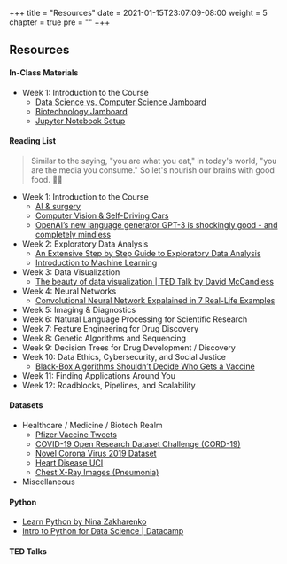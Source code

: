 +++
title = "Resources"
date = 2021-01-15T23:07:09-08:00
weight = 5
chapter = true
pre = "<b></b>"
+++

## Resources

#### In-Class Materials
- Week 1: Introduction to the Course
  - [Data Science vs. Computer Science Jamboard](https://jamboard.google.com/d/1ntpj-70ocjw3SVeuf7Vvx8R5nF-UqybJMj3N4g3amKU/edit?usp=sharing)
  - [Biotechnology Jamboard](https://jamboard.google.com/d/17jsniEhMqjAtsPK9wkL8No7C2DRd3lxUcwLJoGwkZc8/edit?usp=sharing)
  - [Jupyter Notebook Setup](https://jupyter.readthedocs.io/en/latest/install/notebook-classic.html)

#### Reading List

> Similar to the saying, "you are what you eat," in today's world, "you are the media you consume." So let's nourish our brains with good food. 🍴🧠 

- Week 1: Introduction to the Course
  - [AI & surgery](https://towardsdatascience.com/artificial-intelligence-surgery-and-trust-7c3a4a0c0c40)
  - [Computer Vision & Self-Driving Cars](https://towardsdatascience.com/how-do-self-driving-cars-see-13054aee2503)
  - [OpenAI’s new language generator GPT-3 is shockingly good - and completely mindless](https://www.technologyreview.com/2020/07/20/1005454/openai-machine-learning-language-generator-gpt-3-nlp/)
- Week 2: Exploratory Data Analysis
  - [An Extensive Step by Step Guide to Exploratory Data Analysis](https://towardsdatascience.com/an-extensive-guide-to-exploratory-data-analysis-ddd99a03199e)
  - [Introduction to Machine Learning](https://www.digitalocean.com/community/tutorials/an-introduction-to-machine-learning)
- Week 3: Data Visualization
  - [The beauty of data visualization | TED Talk by David McCandless](https://youtu.be/5Zg-C8AAIGg)
- Week 4: Neural Networks
  - [Convolutional Neural Network Expalained in 7 Real-Life Examples](https://medium.com/swlh/convolutional-neural-network-expalained-in-7-real-life-examples-6015a64f9d2a)
- Week 5: Imaging & Diagnostics
- Week 6: Natural Language Processing for Scientific Research
- Week 7: Feature Engineering for Drug Discovery
- Week 8: Genetic Algorithms and Sequencing
- Week 9: Decision Trees for Drug Development / Discovery
- Week 10: Data Ethics, Cybersecurity, and Social Justice
  - [Black-Box Algorithms Shouldn’t Decide Who Gets a Vaccine](https://onezero.medium.com/black-box-algorithms-shouldnt-decide-who-gets-a-vaccine-492be4bbae3c)
- Week 11: Finding Applications Around You
- Week 12: Roadblocks, Pipelines, and Scalability
#### Datasets

- Healthcare / Medicine / Biotech Realm
  - [Pfizer Vaccine Tweets](https://www.kaggle.com/gpreda/pfizer-vaccine-tweets)
  - [COVID-19 Open Research Dataset Challenge (CORD-19)](https://www.kaggle.com/allen-institute-for-ai/CORD-19-research-challenge)
  - [Novel Corona Virus 2019 Dataset](https://www.kaggle.com/sudalairajkumar/novel-corona-virus-2019-dataset)
  - [Heart Disease UCI](https://www.kaggle.com/ronitf/heart-disease-uci)
  - [Chest X-Ray Images (Pneumonia)](https://www.kaggle.com/paultimothymooney/chest-xray-pneumonia)
- Miscellaneous

#### Python

- [Learn Python by Nina Zakharenko](https://www.learnpython.dev/01-introduction/)
- [Intro to Python for Data Science | Datacamp](https://campus.datacamp.com/courses/intro-to-python-for-data-science/chapter-1-python-basics?ex=1)

#### TED Talks

